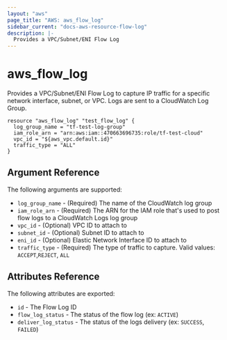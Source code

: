 ```yaml
---
layout: "aws"
page_title: "AWS: aws_flow_log"
sidebar_current: "docs-aws-resource-flow-log"
description: |-
  Provides a VPC/Subnet/ENI Flow Log
---
```


# aws\_flow\_log

Provides a VPC/Subnet/ENI Flow Log to capture IP traffic for a specific network
interface, subnet, or VPC. Logs are sent to a CloudWatch Log Group.

```
resource "aws_flow_log" "test_flow_log" {
  log_group_name = "tf-test-log-group"
  iam_role_arn = "arn:aws:iam::470663696735:role/tf-test-cloud"
  vpc_id = "${aws_vpc.default.id}"
  traffic_type = "ALL"
}
```

## Argument Reference

The following arguments are supported:

* `log_group_name` - (Required) The name of the CloudWatch log group
* `iam_role_arn` - (Required) The ARN for the IAM role that's used to post flow
  logs to a CloudWatch Logs log group
* `vpc_id` - (Optional) VPC ID to attach to
* `subnet_id` - (Optional) Subnet ID to attach to
* `eni_id` - (Optional) Elastic Network Interface ID to attach to
* `traffic_type` - (Required) The type of traffic to capture. Valid values:
  `ACCEPT`,`REJECT`, `ALL`

## Attributes Reference

The following attributes are exported:

* `id` - The Flow Log ID
* `flow_log_status` - The status of the flow log (ex: `ACTIVE`)
* `deliver_log_status` - The status of the logs delivery (ex: `SUCCESS`, `FAILED`)
